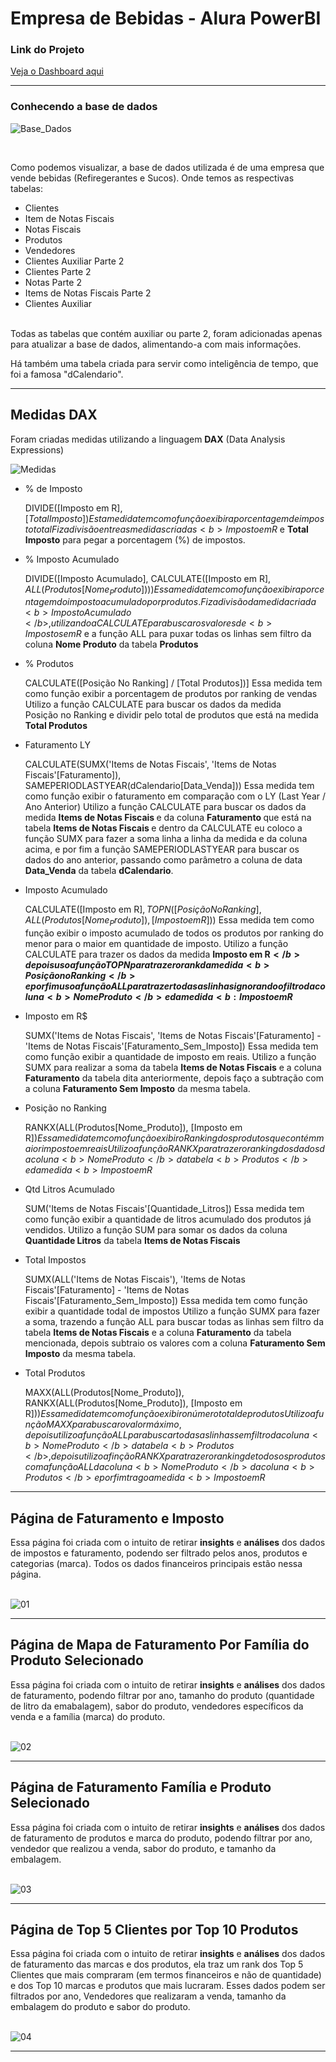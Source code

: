 # Empresa de Bebidas - Alura PowerBI

<h3>Link do Projeto</h3>
<a href="https://app.powerbi.com/groups/me/reports/c98c2d6a-081d-451a-9b7d-876a0bb8c2f4/93d01abe0b974a8685d0?experience=power-bi"> Veja o Dashboard aqui </a>
<hr>

<h3>Conhecendo a base de dados</h3>

![Base_Dados](https://github.com/user-attachments/assets/8ab3494f-2477-44a3-9383-e1126a85aa69)

<br>

Como podemos visualizar, a base de dados utilizada é de uma empresa que vende bebidas (Refiregerantes e Sucos).
Onde temos as respectivas tabelas:

* Clientes
* Item de Notas Fiscais
* Notas Fiscais
* Produtos
* Vendedores
* Clientes Auxiliar Parte 2
* Clientes Parte 2
* Notas Parte 2
* Items de Notas Fiscais Parte 2
* Clientes Auxiliar
<br>
Todas as tabelas que contém auxiliar ou parte 2, foram adicionadas apenas para atualizar a base de dados, alimentando-a com mais informações.  
<br>

Há também uma tabela criada para servir como inteligência de tempo, que foi a famosa "dCalendario".
<br>
<hr>

<h2> Medidas DAX </h2>

Foram criadas medidas utilizando a linguagem <b>DAX</b> (Data Analysis Expressions)

![Medidas](https://github.com/user-attachments/assets/94950cdb-c17a-4adc-a5cb-db27d9230bc2)

* % de Imposto

  
  DIVIDE([Imposto em R$], [Total Imposto])
  Esta medida tem como função exibir a porcentagem de imposto total
  Fiz a divisão entre as medidas criadas <b>Imposto em R$</b> e <b>Total Imposto</b> para pegar a porcentagem (%) de impostos.

* % Imposto Acumulado

  
  DIVIDE([Imposto Acumulado], CALCULATE([Imposto em R$], ALL(Produtos[Nome_Produto])))
  Essa medida tem como função exibir a porcentagem do imposto acumulado por produtos.
  Fiz a divisão da medida criada <b>Imposto Acumulado</b>, utilizando a CALCULATE para buscar os valores de <b>Impostos em R$</b> e a função ALL para puxar todas os linhas sem filtro da coluna <b>Nome Produto</b> da tabela <b>Produtos</b>

* % Produtos

  CALCULATE([Posição No Ranking] / [Total Produtos])]
  Essa medida tem como função exibir a porcentagem de produtos por ranking de vendas
  Utilizo a função CALCULATE para buscar os dados da medida <br>Posição no Ranking</b> e dividir pelo total de produtos que está na medida <b> Total Produtos </b>

* Faturamento LY
  
  CALCULATE(SUMX('Items de Notas Fiscais', 'Items de Notas Fiscais'[Faturamento]), SAMEPERIODLASTYEAR(dCalendario[Data_Venda]))
  Essa medida tem como função exibir o faturamento em comparação com o LY (Last Year / Ano Anterior)
  Utilizo a função CALCULATE para buscar os dados da medida <b>Items de Notas Fiscais </b> e da coluna <b> Faturamento </b> que está na tabela <b> Items de Notas Fiscais </b> e dentro da CALCULATE eu coloco a função SUMX para fazer a soma linha a linha da medida e da coluna acima, e por fim a função SAMEPERIODLASTYEAR para buscar os dados do ano anterior, passando como parâmetro a coluna de data  <b>Data_Venda</b> da tabela <b>dCalendario</b>.

* Imposto Acumulado
 
  CALCULATE([Imposto em R$], TOPN([Posição No Ranking], ALL(Produtos[Nome_Produto]), [Imposto em R$]))
  Essa medida tem como função exibir o imposto acumulado de todos os produtos por ranking do menor para o maior em quantidade de imposto.
  Utilizo a função CALCULATE para trazer os dados da medida <b>Imposto em R$</b> depois uso a função TOPN para trazer o rank da medida <b>Posição no Ranking</b> e por fim uso a função ALL para trazer todas as linhas ignorando o filtro da coluna <b>Nome Produto</b> e da medida <b:Imposto em R$</b>

* Imposto em R$

  SUMX('Items de Notas Fiscais', 'Items de Notas Fiscais'[Faturamento] - 'Items de Notas Fiscais'[Faturamento_Sem_Imposto])
  Essa medida tem como função exibir a quantidade de imposto em reais.
  Utilizo a função SUMX para realizar a soma da tabela <b>Items de Notas Fiscais</b> e a coluna <b>Faturamento</b> da tabela dita anteriormente, depois faço a  subtração com a coluna <b>Faturamento Sem Imposto</b> da mesma tabela.

* Posição no Ranking

  RANKX(ALL(Produtos[Nome_Produto]), [Imposto em R$])
  Essa medida tem como função exibir o Ranking dos produtos que contém maior imposto em reais
  Utilizo a função RANKX para trazer o ranking dos dados da coluna <b>Nome Produto</b> da tabela <b>Produtos</b> e da medida <b>Imposto em R$</b>

* Qtd Litros Acumulado

  SUM('Items de Notas Fiscais'[Quantidade_Litros])
  Essa medida tem como função exibir a quantidade de litros acumulado dos produtos já vendidos.
  Utilizo a função SUM para somar os dados da coluna <b>Quantidade Litros</b> da tabela <b>Items de Notas Fiscais</b>

* Total Impostos

  SUMX(ALL('Items de Notas Fiscais'), 'Items de Notas Fiscais'[Faturamento] - 'Items de Notas Fiscais'[Faturamento_Sem_Imposto])
  Essa medida tem como função exibir a quantidade todal de impostos
  Utilizo a função SUMX para fazer a soma, trazendo a função ALL para buscar todas as linhas sem filtro da tabela <b>Items de Notas Fiscais</b> e a coluna <b>Faturamento</b> da tabela mencionada, depois subtraio os valores com a coluna <b>Faturamento Sem Imposto</b> da mesma tabela.

* Total Produtos

   MAXX(ALL(Produtos[Nome_Produto]), RANKX(ALL(Produtos[Nome_Produto]),  [Imposto em R$]))
  Essa medida tem como função exibir o número total de produtos
  Utilizo a função MAXX para buscar o valor máximo, depois utilizo a função ALL para buscar todas as linhas sem filtro da coluna <b>Nome Produto</b> da tabela <b>Produtos</b>, depois utilizo a finção RANKX para trazer o ranking de todos os produtos com a função ALL da coluna <b>Nome Produto</b> da coluna <b>Produtos</b> e por fim trago a medida <b>Imposto em R$</b>

<hr>
 
<h2> Página de Faturamento e Imposto </h2>
Essa página foi criada com o intuito de retirar <b>insights</b> e <b>análises</b> dos dados de impostos e faturamento, podendo ser filtrado pelos anos, produtos e categorias (marca). Todos os dados financeiros principais estão nessa página.

<br>
<br>

![01](https://github.com/user-attachments/assets/4b4e308e-5260-407d-8e77-01c6a5476e85)

<hr>

<h2>Página de Mapa de Faturamento Por Família do Produto Selecionado</h2>
Essa página foi criada com o intuito de retirar <b>insights</b> e <b>análises</b> dos dados de faturamento, podendo filtrar por ano, tamanho do produto (quantidade de litro da emabalagem), sabor do produto, vendedores específicos da venda e a família (marca) do produto.

<br>
<br>

![02](https://github.com/user-attachments/assets/12b73f67-d8b2-4c65-97ec-1b25c2d3074a)

<hr>

<h2>Página de Faturamento Família e Produto Selecionado</h2>
Essa página foi criada com o intuito de retirar <b>insights</b> e <b>análises</b> dos dados de faturamento de produtos e marca do produto, podendo filtrar por ano, vendedor que realizou a venda, sabor do produto, e tamanho da embalagem.

<br>
<br>

![03](https://github.com/user-attachments/assets/7d0243e1-de51-4f72-a771-784e065f86a7)

<hr>

<h2>Página de Top 5 Clientes por Top 10 Produtos</h2>
Essa página foi criada com o intuito de retirar <b>insights</b> e <b>análises</b> dos dados de faturamento das marcas e dos produtos, ela traz um rank dos Top 5 Clientes que mais compraram (em termos financeiros e não de quantidade) e dos Top 10 marcas e produtos que mais lucraram. Esses dados podem ser filtrados por ano, Vendedores que realizaram a venda, tamanho da embalagem do produto e sabor do produto.

<br>
<br>

![04](https://github.com/user-attachments/assets/8ab54435-8f2c-4a8a-9c27-8061238ae68e)

<hr>






